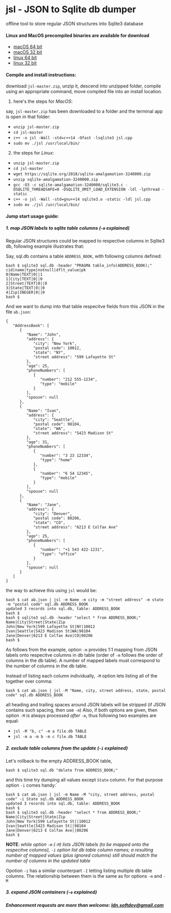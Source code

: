 # jsl - JSON to Sqlite db dumper

offline tool to store regular JSON structures into Sqlite3 database

#### Linux and MacOS precompiled binaries are available for download
- [macOS 64 bit](https://github.com/ldn-softdev/jsl/raw/master/jsl-macos-64.v1.00)
- [macOS 32 bit](https://github.com/ldn-softdev/jsl/raw/master/jsl-macos-32.v1.00)
- [linux 64 bit](https://github.com/ldn-softdev/jsl/raw/master/jsl-linux-64.v1.00)
- [linux 32 bit](https://github.com/ldn-softdev/jsl/raw/master/jsl-linux-32.v1.00)

#### Compile and install instructions:

download `jsl-master.zip`, unzip it, descend into unzipped folder, compile using
an appropriate command, move compiled file into an install location.

1. here's the steps for *MacOS*:


say, `jsl-master.zip` has been downloaded to a folder and the terminal app is open in that
folder:
  - `unzip jsl-master.zip`
  - `cd jsl-master`
  - `c++ -o jsl -Wall -std=c++14 -Ofast -lsqlite3 jsl.cpp`
  - `sudo mv ./jsl /usr/local/bin/`

2. the steps for *Linux*:
  - `unzip jsl-master.zip`
  - `cd jsl-master`
  - `wget https://sqlite.org/2018/sqlite-amalgamation-3240000.zip`
  - `unzip sqlite-amalgamation-3240000.zip`
  - `gcc -O3 -c sqlite-amalgamation-3240000/sqlite3.c -DSQLITE_THREADSAFE=0 -DSQLITE_OMIT_LOAD_EXTENSION -ldl -lpthread -static`
  - `c++ -o jsl -Wall -std=gnu++14 sqlite3.o -static -ldl jsl.cpp`
  - `sudo mv ./jsl /usr/local/bin/`

#### Jump start usage guide:

##### 1. map JSON labels to sqlite table columns (`-m` explained)

Regular JSON structures could be mapped to respective columns in Sqlite3 db, following example illustrates that:


Say, sql.db contains a table `ADDRESS_BOOK`, with following columns defined:
```
bash $ sqlite3 sql.db -header "PRAGMA table_info(ADDRESS_BOOK);"
cid|name|type|notnull|dflt_value|pk
0|Name|TEXT|0||1
1|City|TEXT|0||0
2|Street|TEXT|0||0
3|State|TEXT|0||0
4|Zip|INEGER|0||0
bash $ 
```
And we want to dump into that table respecitve fields from this JSON in the file `ab.json`:
```
{
   "AddressBook": [
      {
         "Name": "John",
         "address": {
            "city": "New York",
            "postal code": 10012,
            "state": "NY",
            "street address": "599 Lafayette St"
         },
         "age": 25,
         "phoneNumbers": [
            {
               "number": "212 555-1234",
               "type": "mobile"
            }
         ],
         "spouse": null
      },
      {
         "Name": "Ivan",
         "address": {
            "city": "Seattle",
            "postal code": 98104,
            "state": "WA",
            "street address": "5423 Madison St"
         },
         "age": 31,
         "phoneNumbers": [
            {
               "number": "3 23 12334",
               "type": "home"
            },
            {
               "number": "6 54 12345",
               "type": "mobile"
            }
         ],
         "spouse": null
      },
      {
         "Name": "Jane",
         "address": {
            "city": "Denver",
            "postal code": 80206,
            "state": "CO",
            "street address": "6213 E Colfax Ave"
         },
         "age": 25,
         "phoneNumbers": [
            {
               "number": "+1 543 422-1231",
               "type": "office"
            }
         ],
         "spouse": null
      }
   ]
}
```
the way to achieve this using `jsl` would be:
```
bash $ cat ab.json | jsl -m Name -m city -m "street address" -m state -m "postal code" sql.db ADDRESS_BOOK
updated 3 records into sql.db, table: ADDRESS_BOOK
bash $
bash $ sqlite3 sql.db -header "select * from ADDRESS_BOOK;"
Name|City|Street|State|Zip
John|New York|599 Lafayette St|NY|10012
Ivan|Seattle|5423 Madison St|WA|98104
Jane|Denver|6213 E Colfax Ave|CO|80206
bash $
```
As follows from the example, option `-m` provides 1:1 mapping from JSON labels onto respecitve columns in db table
(order of `-m` follows the order of columns in the db table). A number of mapped labels must correspond to the number
of columns in the db table.


Instead of listing each column individually, `-M` option lets listing all of the together over comma:
```
bash $ cat ab.json | jsl -M "Name, city, street address, state, postal code" sql.db ADDRESS_BOOK
```
all heading and trailing spaces around JSON labels will be stripped (if JSON contains such spacing, then use `-m`)
Also, if both options are given, then option `-M` is always processed *after* `-m`, thus following two examples
are equal:
  - `jsl -M "b, c" -m a file.db TABLE`
  - `jsl -m a -m b -m c file.db TABLE`


##### 2. exclude table columns from the update (`-i` explained)

Let's rollback to the empty ADDRESS_BOOK table,
```
bash $ sqlite3 sql.db "delete from ADDRESS_BOOK;"
```
and this time try dumping all values except `State` column. For that purpose option `-i` comes handy:`
```
bash $ cat ab.json | jsl -m Name -M "city, street address, postal code" -i State sql.db ADDRESS_BOOK
updated 3 records into sql.db, table: ADDRESS_BOOK
bash $ 
bash $ sqlite3 sql.db -header "select * from ADDRESS_BOOK;"
Name|City|Street|State|Zip
John|New York|599 Lafayette St||10012
Ivan|Seattle|5423 Madison St||98104
Jane|Denver|6213 E Colfax Ave||80206
bash $ 
```
**NOTE**: *while option `-m` (`-M`) lists JSON labels (to be mapped onto the respecitve columns), `-i` option list db table column names;
a resulting number of mapped values (plus ignored columns) still should match the number of columns in the updated table*  

Opotion `-i` has a similar counterpart `-I` letting listing multiple db table columns. The relationship between them is the same
as for options `-m` and `-M`


##### 3. expand JSON containers (`-e` explained)


##### Enhancement requests are more than welcome: *ldn.softdev@gmail.com*



